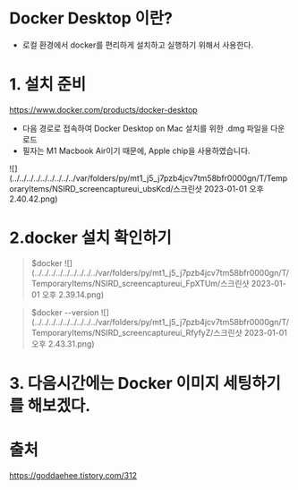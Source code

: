 

#  Docker Desktop 이란?
- 로컬 환경에서 docker를 편리하게 설치하고 실행하기 위해서 사용한다.

# 1. 설치 준비
https://www.docker.com/products/docker-desktop
- 다음 경로로 접속하여 Docker Desktop on Mac 설치를 위한 .dmg 파일을 다운로드
- 필자는 M1 Macbook Air이기 때문에, Apple chip을 사용하였습니다.

![](../../../../../../../../../var/folders/py/mt1_j5_j7pzb4jcv7tm58bfr0000gn/T/TemporaryItems/NSIRD_screencaptureui_ubsKcd/스크린샷 2023-01-01 오후 2.40.42.png)

# 2.docker 설치 확인하기
> $docker
![](../../../../../../../../../var/folders/py/mt1_j5_j7pzb4jcv7tm58bfr0000gn/T/TemporaryItems/NSIRD_screencaptureui_FpXTUm/스크린샷 2023-01-01 오후 2.39.14.png)

 > $docker --version
 ![](../../../../../../../../../var/folders/py/mt1_j5_j7pzb4jcv7tm58bfr0000gn/T/TemporaryItems/NSIRD_screencaptureui_RfyfyZ/스크린샷 2023-01-01 오후 2.43.31.png)


# 3. 다음시간에는 Docker 이미지 세팅하기를 해보겠다.


# 출처
https://goddaehee.tistory.com/312